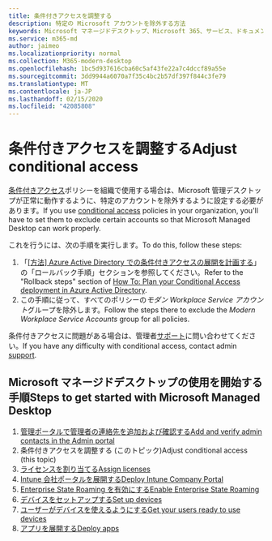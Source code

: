 ```yaml
---
title: 条件付きアクセスを調整する
description: 特定の Microsoft アカウントを除外する方法
keywords: Microsoft マネージドデスクトップ、Microsoft 365、サービス、ドキュメント
ms.service: m365-md
author: jaimeo
ms.localizationpriority: normal
ms.collection: M365-modern-desktop
ms.openlocfilehash: 1bc5d937616cba60c5af43fe22a7c4dccf89a55e
ms.sourcegitcommit: 3dd9944a6070a7f35c4bc2b57df397f844c3fe79
ms.translationtype: MT
ms.contentlocale: ja-JP
ms.lasthandoff: 02/15/2020
ms.locfileid: "42085808"
---
```

# <a name="adjust-conditional-access"></a><span data-ttu-id="6bb35-104">条件付きアクセスを調整する</span><span class="sxs-lookup"><span data-stu-id="6bb35-104">Adjust conditional access</span></span>

<span data-ttu-id="6bb35-105">[条件付きアクセス](https://docs.microsoft.com/azure/active-directory/conditional-access/overview)ポリシーを組織で使用する場合は、Microsoft 管理デスクトップが正常に動作するように、特定のアカウントを除外するように設定する必要があります。</span><span class="sxs-lookup"><span data-stu-id="6bb35-105">If you use [conditional access](https://docs.microsoft.com/azure/active-directory/conditional-access/overview) policies in your organization, you'll have to set them to exclude certain accounts so that Microsoft Managed Desktop can work properly.</span></span>

<span data-ttu-id="6bb35-106">これを行うには、次の手順を実行します。</span><span class="sxs-lookup"><span data-stu-id="6bb35-106">To do this, follow these steps:</span></span>

1. <span data-ttu-id="6bb35-107">「[[方法] Azure Active Directory での条件付きアクセスの展開を計画する](https://docs.microsoft.com/azure/active-directory/conditional-access/plan-conditional-access#rollback-steps)」の「ロールバック手順」セクションを参照してください。</span><span class="sxs-lookup"><span data-stu-id="6bb35-107">Refer to the "Rollback steps" section of [How To: Plan your Conditional Access deployment in Azure Active Directory](https://docs.microsoft.com/azure/active-directory/conditional-access/plan-conditional-access#rollback-steps).</span></span>
2. <span data-ttu-id="6bb35-108">この手順に従って、すべてのポリシーの*モダン Workplace Service アカウント*グループを除外します。</span><span class="sxs-lookup"><span data-stu-id="6bb35-108">Follow the steps there to exclude the *Modern Workplace Service Accounts* group for all policies.</span></span>


<span data-ttu-id="6bb35-109">条件付きアクセスに問題がある場合は、管理者[サポート](../working-with-managed-desktop/admin-support.md)に問い合わせてください。</span><span class="sxs-lookup"><span data-stu-id="6bb35-109">If you have any difficulty with conditional access, contact admin [support](../working-with-managed-desktop/admin-support.md).</span></span>

## <a name="steps-to-get-started-with-microsoft-managed-desktop"></a><span data-ttu-id="6bb35-110">Microsoft マネージドデスクトップの使用を開始する手順</span><span class="sxs-lookup"><span data-stu-id="6bb35-110">Steps to get started with Microsoft Managed Desktop</span></span>

1. [<span data-ttu-id="6bb35-111">管理ポータルで管理者の連絡先を追加および確認する</span><span class="sxs-lookup"><span data-stu-id="6bb35-111">Add and verify admin contacts in the Admin portal</span></span>](add-admin-contacts.md)
2. <span data-ttu-id="6bb35-112">条件付きアクセスを調整する (このトピック)</span><span class="sxs-lookup"><span data-stu-id="6bb35-112">Adjust conditional access (this topic)</span></span>
3. [<span data-ttu-id="6bb35-113">ライセンスを割り当てる</span><span class="sxs-lookup"><span data-stu-id="6bb35-113">Assign licenses</span></span>](assign-licenses.md)
4. [<span data-ttu-id="6bb35-114">Intune 会社ポータルを展開する</span><span class="sxs-lookup"><span data-stu-id="6bb35-114">Deploy Intune Company Portal</span></span>](company-portal.md)
5. [<span data-ttu-id="6bb35-115">Enterprise State Roaming を有効にする</span><span class="sxs-lookup"><span data-stu-id="6bb35-115">Enable Enterprise State Roaming</span></span>](enterprise-state-roaming.md)
6. [<span data-ttu-id="6bb35-116">デバイスをセットアップする</span><span class="sxs-lookup"><span data-stu-id="6bb35-116">Set up devices</span></span>](set-up-devices.md)
7. [<span data-ttu-id="6bb35-117">ユーザーがデバイスを使えるようにする</span><span class="sxs-lookup"><span data-stu-id="6bb35-117">Get your users ready to use devices</span></span>](get-started-devices.md)
8. [<span data-ttu-id="6bb35-118">アプリを展開する</span><span class="sxs-lookup"><span data-stu-id="6bb35-118">Deploy apps</span></span>](deploy-apps.md)
